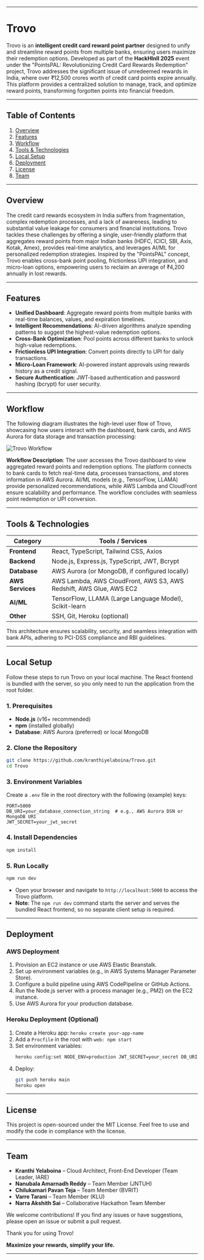 
---

# Trovo

Trovo is an **intelligent credit card reward point partner** designed to unify and streamline reward points from multiple banks, ensuring users maximize their redemption options. Developed as part of the **HackHInII 2025** event under the "PointsPAL: Revolutionizing Credit Card Rewards Redemption" project, Trovo addresses the significant issue of unredeemed rewards in India, where over ₹12,500 crores worth of credit card points expire annually. This platform provides a centralized solution to manage, track, and optimize reward points, transforming forgotten points into financial freedom.

---

## Table of Contents

1. [Overview](#overview)  
2. [Features](#features)  
3. [Workflow](#workflow)  
4. [Tools & Technologies](#tools--technologies)  
5. [Local Setup](#local-setup)  
6. [Deployment](#deployment)  
7. [License](#license)  
8. [Team](#team)

---

## Overview

The credit card rewards ecosystem in India suffers from fragmentation, complex redemption processes, and a lack of awareness, leading to substantial value leakage for consumers and financial institutions. Trovo tackles these challenges by offering a single, user-friendly platform that aggregates reward points from major Indian banks (HDFC, ICICI, SBI, Axis, Kotak, Amex), provides real-time analytics, and leverages AI/ML for personalized redemption strategies. Inspired by the "PointsPAL" concept, Trovo enables cross-bank point pooling, frictionless UPI integration, and micro-loan options, empowering users to reclaim an average of ₹4,200 annually in lost rewards.

---

## Features

- **Unified Dashboard**: Aggregate reward points from multiple banks with real-time balances, values, and expiration timelines.  
- **Intelligent Recommendations**: AI-driven algorithms analyze spending patterns to suggest the highest-value redemption options.  
- **Cross-Bank Optimization**: Pool points across different banks to unlock high-value redemptions.  
- **Frictionless UPI Integration**: Convert points directly to UPI for daily transactions.  
- **Micro-Loan Framework**: AI-powered instant approvals using rewards history as a credit signal.  
- **Secure Authentication**: JWT-based authentication and password hashing (bcrypt) for user security.

---

## Workflow

The following diagram illustrates the high-level user flow of Trovo, showcasing how users interact with the dashboard, bank cards, and AWS Aurora for data storage and transaction processing:

![Trovo Workflow]([https://raw.githubusercontent.com/kranthiyelaboina/Trovo/main/assets/userflow.jpg](https://github.com/kranthiyelaboina/Trovo/blob/ae30367dbd3474ba4f2bc0b7f3d020934f3b6aa6/img/userflow.jpg))

**Workflow Description**: The user accesses the Trovo dashboard to view aggregated reward points and redemption options. The platform connects to bank cards to fetch real-time data, processes transactions, and stores information in AWS Aurora. AI/ML models (e.g., TensorFlow, LLAMA) provide personalized recommendations, while AWS Lambda and CloudFront ensure scalability and performance. The workflow concludes with seamless point redemption or UPI conversion.

---

## Tools & Technologies

| Category            | Tools / Services                                                    |
|---------------------|---------------------------------------------------------------------|
| **Frontend**        | React, TypeScript, Tailwind CSS, Axios                             |
| **Backend**         | Node.js, Express.js, TypeScript, JWT, Bcrypt                       |
| **Database**        | AWS Aurora (or MongoDB, if configured locally)                     |
| **AWS Services**    | AWS Lambda, AWS CloudFront, AWS S3, AWS Redshift, AWS Glue, AWS EC2 |
| **AI/ML**           | TensorFlow, LLAMA (Large Language Model), Scikit-learn             |
| **Other**           | SSH, Git, Heroku (optional)                                        |

This architecture ensures scalability, security, and seamless integration with bank APIs, adhering to PCI-DSS compliance and RBI guidelines.

---

## Local Setup

Follow these steps to run Trovo on your local machine. The React frontend is bundled with the server, so you only need to run the application from the root folder.

### 1. Prerequisites

- **Node.js** (v16+ recommended)  
- **npm** (installed globally)  
- **Database**: AWS Aurora (preferred) or local MongoDB

### 2. Clone the Repository

```bash
git clone https://github.com/kranthiyelaboina/Trovo.git
cd Trovo
```

### 3. Environment Variables

Create a `.env` file in the root directory with the following (example) keys:

```
PORT=5000
DB_URI=your_database_connection_string  # e.g., AWS Aurora DSN or MongoDB URI
JWT_SECRET=your_jwt_secret
```

### 4. Install Dependencies

```bash
npm install
```

### 5. Run Locally

```bash
npm run dev
```

- Open your browser and navigate to `http://localhost:5000` to access the Trovo platform.  
- **Note**: The `npm run dev` command starts the server and serves the bundled React frontend, so no separate client setup is required.

---

## Deployment

### AWS Deployment

1. Provision an EC2 instance or use AWS Elastic Beanstalk.  
2. Set up environment variables (e.g., in AWS Systems Manager Parameter Store).  
3. Configure a build pipeline using AWS CodePipeline or GitHub Actions.  
4. Run the Node.js server with a process manager (e.g., PM2) on the EC2 instance.  
5. Use AWS Aurora for your production database.

### Heroku Deployment (Optional)

1. Create a Heroku app: `heroku create your-app-name`  
2. Add a `Procfile` in the root with `web: npm start`  
3. Set environment variables:  
   ```bash
   heroku config:set NODE_ENV=production JWT_SECRET=your_secret DB_URI=your_db_uri
   ```  
4. Deploy:  
   ```bash
   git push heroku main
   heroku open
   ```

---

## License

This project is open-sourced under the MIT License. Feel free to use and modify the code in compliance with the license.

---

## Team

- **Kranthi Yelaboina** – Cloud Architect, Front-End Developer (Team Leader, IARE)  
- **Nanubala Amarnadh Reddy** – Team Member (JNTUH)  
- **Chilukamari Pavan Teja** – Team Member (BVRIT)  
- **Varre Tarani** – Team Member (KLU)  
- **Narra Akshith Sai** – Collaborative Hackathon Team Member

We welcome contributions! If you find any issues or have suggestions, please open an issue or submit a pull request.

Thank you for using Trovo!

**Maximize your rewards, simplify your life.**

---
